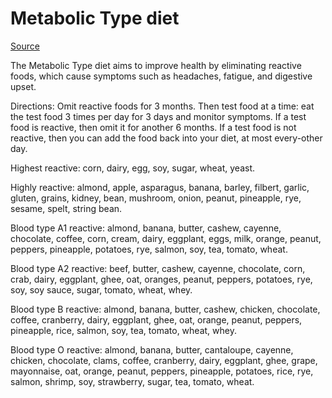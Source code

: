 [//]: # (
source: gpt-3 + jph editing
tags: diets
)

# Metabolic Type diet

[Source](https://stephenduncan.co/13-reactive-foods-to-restrict/)

The Metabolic Type diet aims to improve health by eliminating reactive foods, which cause symptoms such as headaches, fatigue, and digestive upset.

Directions: Omit reactive foods for 3 months. Then test food at a time: eat the test food 3 times per day for 3 days and monitor symptoms. If a test food is reactive, then omit it for another 6 months. If a test food is not reactive, then you can add the food back into your diet, at most every-other day.

Highest reactive: corn, dairy, egg, soy, sugar, wheat, yeast.

Highly reactive: almond, apple, asparagus, banana, barley, filbert, garlic, gluten, grains, kidney, bean, mushroom, onion, peanut, pineapple, rye, sesame, spelt, string bean.

Blood type A1 reactive: almond, banana, butter, cashew, cayenne, chocolate, coffee, corn, cream, dairy, eggplant, eggs, milk, orange, peanut, peppers, pineapple, potatoes, rye, salmon, soy, tea, tomato, wheat.

Blood type A2 reactive: beef, butter, cashew, cayenne, chocolate, corn, crab, dairy, eggplant, ghee, oat, oranges, peanut, peppers, potatoes, rye, soy, soy sauce, sugar, tomato, wheat, whey.

Blood type B reactive: almond, banana, butter, cashew, chicken, chocolate, coffee, cranberry, dairy, eggplant, ghee, oat, orange, peanut, peppers, pineapple, rice, salmon, soy, tea, tomato, wheat, whey.

Blood type O reactive: almond, banana, butter, cantaloupe, cayenne, chicken, chocolate, clams, coffee, cranberry, dairy, eggplant, ghee, grape, mayonnaise, oat, orange, peanut, peppers, pineapple, potatoes, rice, rye, salmon, shrimp, soy, strawberry, sugar, tea, tomato, wheat.
